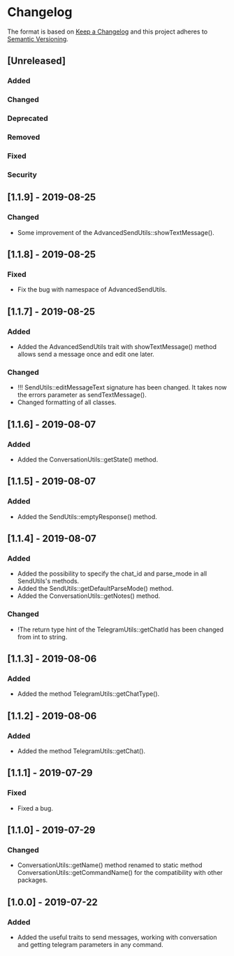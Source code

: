 # Changelog
The format is based on [Keep a Changelog](http://keepachangelog.com/en/1.0.0/)
and this project adheres to [Semantic Versioning](http://semver.org/spec/v2.0.0.html).

## [Unreleased]
### Added
### Changed
### Deprecated
### Removed
### Fixed
### Security


## [1.1.9] - 2019-08-25
### Changed
- Some improvement of the AdvancedSendUtils::showTextMessage().

## [1.1.8] - 2019-08-25
### Fixed
- Fix the bug with namespace of AdvancedSendUtils.

## [1.1.7] - 2019-08-25
### Added
- Added the AdvancedSendUtils trait with showTextMessage() method allows send a message once and edit one later.
### Changed
- !!! SendUtils::editMessageText signature has been changed. It takes now the errors parameter as sendTextMessage().
- Changed formatting of all classes.

## [1.1.6] - 2019-08-07
### Added
- Added the ConversationUtils::getState() method.

## [1.1.5] - 2019-08-07
### Added
- Added the SendUtils::emptyResponse() method.

## [1.1.4] - 2019-08-07
### Added
- Added the possibility to specify the chat_id and parse_mode in all SendUtils's methods.
- Added the SendUtils::getDefaultParseMode() method.
- Added the ConversationUtils::getNotes() method.
### Changed
- !The return type hint of the TelegramUtils::getChatId has been changed from int to string.

## [1.1.3] - 2019-08-06
### Added
- Added the method TelegramUtils::getChatType().

## [1.1.2] - 2019-08-06
### Added
- Added the method TelegramUtils::getChat().

## [1.1.1] - 2019-07-29
### Fixed
- Fixed a bug.

## [1.1.0] - 2019-07-29
### Changed
- ConversationUtils::getName() method renamed to static method ConversationUtils::getCommandName() for the compatibility with other packages.

## [1.0.0] - 2019-07-22
### Added
- Added the useful traits to send messages, working with conversation and getting telegram parameters in any command.

